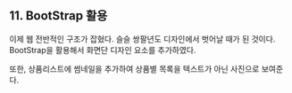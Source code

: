 ## 11. BootStrap 활용

이제 웹 전반적인 구조가 잡혔다. 슬슬 쌍팔년도 디자인에서 벗어날 때가 된 것이다.
BootStrap을 활용해서 화면단 디자인 요소를 추가하였다.

또한, 상품리스트에 썸네일을 추가하여
상품별 목록을 텍스트가 아닌 사진으로 보여준다.
